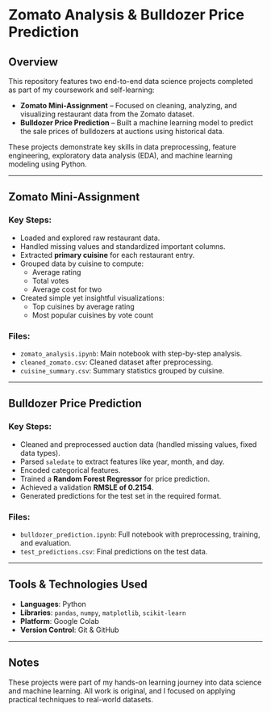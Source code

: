 #  Zomato Analysis & Bulldozer Price Prediction

##  Overview
This repository features two end-to-end data science projects completed as part of my coursework and self-learning:

- **Zomato Mini-Assignment** – Focused on cleaning, analyzing, and visualizing restaurant data from the Zomato dataset.
- **Bulldozer Price Prediction** – Built a machine learning model to predict the sale prices of bulldozers at auctions using historical data.

These projects demonstrate key skills in data preprocessing, feature engineering, exploratory data analysis (EDA), and machine learning modeling using Python.

---

##  Zomato Mini-Assignment

###  Key Steps:
- Loaded and explored raw restaurant data.
- Handled missing values and standardized important columns.
- Extracted **primary cuisine** for each restaurant entry.
- Grouped data by cuisine to compute:
  - Average rating  
  - Total votes  
  - Average cost for two
- Created simple yet insightful visualizations:
  - Top cuisines by average rating  
  - Most popular cuisines by vote count

###  Files:
- `zomato_analysis.ipynb`: Main notebook with step-by-step analysis.
- `cleaned_zomato.csv`: Cleaned dataset after preprocessing.
- `cuisine_summary.csv`: Summary statistics grouped by cuisine.

---

## Bulldozer Price Prediction

### Key Steps:
- Cleaned and preprocessed auction data (handled missing values, fixed data types).
- Parsed `saledate` to extract features like year, month, and day.
- Encoded categorical features.
- Trained a **Random Forest Regressor** for price prediction.
- Achieved a validation **RMSLE of 0.2154**.
- Generated predictions for the test set in the required format.

### Files:
- `bulldozer_prediction.ipynb`: Full notebook with preprocessing, training, and evaluation.
- `test_predictions.csv`: Final predictions on the test data.

---

##  Tools & Technologies Used
- **Languages**: Python  
- **Libraries**: `pandas`, `numpy`, `matplotlib`, `scikit-learn`  
- **Platform**: Google Colab  
- **Version Control**: Git & GitHub

---

##  Notes
These projects were part of my hands-on learning journey into data science and machine learning. All work is original, and I focused on applying practical techniques to real-world datasets.

